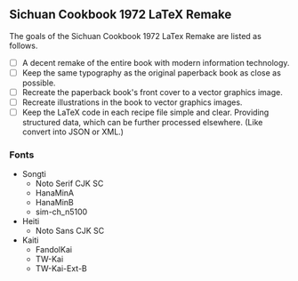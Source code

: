 <!--
BSD 3-Clause License

Copyright (c) 2023 Quux System and Technology. All rights reserved.

Redistribution and use in source and binary forms, with or without
modification, are permitted provided that the following conditions are met:

1. Redistributions of source code must retain the above copyright notice, this
   list of conditions and the following disclaimer.

2. Redistributions in binary form must reproduce the above copyright notice,
   this list of conditions and the following disclaimer in the documentation
   and/or other materials provided with the distribution.

3. Neither the name of the copyright holder nor the names of its
   contributors may be used to endorse or promote products derived from
   this software without specific prior written permission.

THIS SOFTWARE IS PROVIDED BY THE COPYRIGHT HOLDERS AND CONTRIBUTORS "AS IS"
AND ANY EXPRESS OR IMPLIED WARRANTIES, INCLUDING, BUT NOT LIMITED TO, THE
IMPLIED WARRANTIES OF MERCHANTABILITY AND FITNESS FOR A PARTICULAR PURPOSE ARE
DISCLAIMED. IN NO EVENT SHALL THE COPYRIGHT HOLDER OR CONTRIBUTORS BE LIABLE
FOR ANY DIRECT, INDIRECT, INCIDENTAL, SPECIAL, EXEMPLARY, OR CONSEQUENTIAL
DAMAGES (INCLUDING, BUT NOT LIMITED TO, PROCUREMENT OF SUBSTITUTE GOODS OR
SERVICES; LOSS OF USE, DATA, OR PROFITS; OR BUSINESS INTERRUPTION) HOWEVER
CAUSED AND ON ANY THEORY OF LIABILITY, WHETHER IN CONTRACT, STRICT LIABILITY,
OR TORT (INCLUDING NEGLIGENCE OR OTHERWISE) ARISING IN ANY WAY OUT OF THE USE
OF THIS SOFTWARE, EVEN IF ADVISED OF THE POSSIBILITY OF SUCH DAMAGE.
-->

## Sichuan Cookbook 1972 LaTeX Remake

The goals of the Sichuan Cookbook 1972 LaTex Remake are listed as follows.

* [ ] A decent remake of the entire book with modern information technology.
* [ ] Keep the same typography as the original paperback book as close as
      possible.
* [ ] Recreate the paperback book's front cover to a vector graphics image.
* [ ] Recreate illustrations in the book to vector graphics images.
* [ ] Keep the LaTeX code in each recipe file simple and clear. Providing
      structured data, which can be further processed elsewhere. (Like convert
      into JSON or XML.)

### Fonts

* Songti
  * Noto Serif CJK SC
  * HanaMinA
  * HanaMinB
  * sim-ch_n5100
* Heiti
  * Noto Sans CJK SC
* Kaiti
  * FandolKai
  * TW-Kai
  * TW-Kai-Ext-B

[modeline1]: # ( vim: set filetype=markdown noautoindent nojoinspaces: )
[modeline2]: # ( vim: set fileencoding=utf-8 spell spelllang=en: )
[modeline3]: # ( vim: set textwidth=78 tabstop=4 shiftwidth=4 softtabstop=4: )

